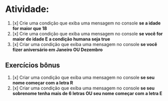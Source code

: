 # Atividade: 

1. [x] Crie uma condição que exiba uma mensagem no console **se a idade for maior que 18**
2. [x] Crie uma condição que exiba uma mensagem no console **se você for maior de idade E a condição humana seja true**
3. [x] Criar uma condição que exiba uma mensagem no console **se você fizer aniversário em Janeiro OU Dezembro**

## Exercícios bônus

1. [x] Criar uma condição que exiba uma mensagem no console **se seu nome começar com a letra R**
2. [x] Criar uma condição que exiba uma mensagem no console **se seu sobrenome tenha mais de 6 letras OU seu nome começar com a letra E**